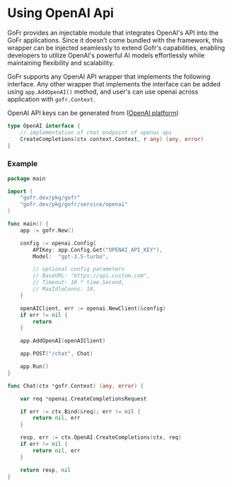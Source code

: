 # Using OpenAI Api

GoFr provides an injectable module that integrates OpenAI's API into the GoFr applications. Since it doesn’t come bundled with the framework, this wrapper can be injected seamlessly to extend Gofr's capabilities, enabling developers to utilize OpenAI's powerful AI models effortlessly while maintaining flexibility and scalability.

GoFr supports any OpenAI API wrapper that implements the following interface. Any other wrapper that implements the interface can be added using `app.AddOpenAI()` method, and user's can use openai across application with `gofr.Context`.

OpenAI API keys can be generated from ([OpenAI platform](https://platform.openai.com/api-keys))

```go
type OpenAI interface {
	// implementation of chat endpoint of openai api
	CreateCompletions(ctx context.Context, r any) (any, error)
}
```

### Example
```go
package main

import (
	"gofr.dev/pkg/gofr"
	"gofr.dev/pkg/gofr/service/openai"
)

func main() {
	app := gofr.New()

	config := openai.Config{
		APIKey: app.Config.Get("OPENAI_API_KEY"),
		Model:  "gpt-3.5-turbo",

		// optional config parameters
		// BaseURL: "https://api.custom.com",
		// Timeout: 10 * time.Second,
		// MaxIdleConns: 10,
	}

	openAIClient, err := openai.NewClient(&config)
	if err != nil {
		return
	}

	app.AddOpenAI(openAIClient)

	app.POST("/chat", Chat)

	app.Run()
}

func Chat(ctx *gofr.Context) (any, error) {

	var req *openai.CreateCompletionsRequest

	if err := ctx.Bind(&req); err != nil {
		return nil, err
	}

	resp, err := ctx.OpenAI.CreateCompletions(ctx, req)
	if err != nil {
		return nil, err
	}

	return resp, nil
}
```

